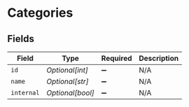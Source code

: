 # Categories


## Fields

| Field              | Type               | Required           | Description        |
| ------------------ | ------------------ | ------------------ | ------------------ |
| `id`               | *Optional[int]*    | :heavy_minus_sign: | N/A                |
| `name`             | *Optional[str]*    | :heavy_minus_sign: | N/A                |
| `internal`         | *Optional[bool]*   | :heavy_minus_sign: | N/A                |